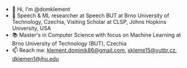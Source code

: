 - 👋 Hi, I'm @domklement
- 🔭 Speech & ML researcher at Speech BUT at Brno University of Technology, Czechia, Visiting Scholar at CLSP, Johns Hopkins University, USA
- 📚 Master's in Computer Science with focus on Machine Learning at Brno University of Technology (BUT), Czechia
- 📫 Reach me: klement.dominik86@gmail.com, xkleme15@vutbr.cz, dklemen1@jhu.edu

<!--
**domklement/domklement** is a ✨ _special_ ✨ repository because its `README.md` (this file) appears on your GitHub profile.

Here are some ideas to get you started:

- 🔭 I’m currently working on ...
- 🌱 I’m currently learning ...
- 👯 I’m looking to collaborate on ...
- 🤔 I’m looking for help with ...
- 💬 Ask me about ...
- 📫 How to reach me: ...
- 😄 Pronouns: ...
- ⚡ Fun fact: ...
-->
